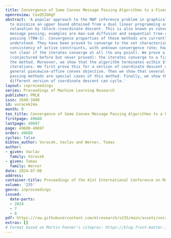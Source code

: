 ```yaml
---
title: Convergence of Some Convex Message Passing Algorithms to a Fixed Point
openreview: CaxQ5IbHgF
abstract: 'A popular approach to the MAP inference problem in graphical models is
  to minimize an upper bound obtained from a dual linear programming or Lagrangian
  relaxation by (block-)coordinate descent. This is also known as convex/convergent
  message passing; examples are max-sum diffusion and sequential tree-reweighted message
  passing (TRW-S). Convergence properties of these methods are currently not fully
  understood. They have been proved to converge to the set characterized by local
  consistency of active constraints, with unknown convergence rate; however, it was
  not clear if the iterates converge at all (to any point). We prove a stronger result
  (conjectured before but never proved): the iterates converge to a fixed point of
  the method. Moreover, we show that the algorithm terminates within $\mathcal{O}(1/\varepsilon)$
  iterations. We first prove this for a version of coordinate descent applied to a
  general piecewise-affine convex objective. Then we show that several convex message
  passing methods are special cases of this method. Finally, we show that a slightly
  different version of coordinate descent can cycle.'
layout: inproceedings
series: Proceedings of Machine Learning Research
publisher: PMLR
issn: 2640-3498
id: voracek24a
month: 0
tex_title: Convergence of Some Convex Message Passing Algorithms to a Fixed Point
firstpage: 49688
lastpage: 49697
page: 49688-49697
order: 49688
cycles: false
bibtex_author: Voracek, Vaclav and Werner, Tomas
author:
- given: Vaclav
  family: Voracek
- given: Tomas
  family: Werner
date: 2024-07-08
address:
container-title: Proceedings of the 41st International Conference on Machine Learning
volume: '235'
genre: inproceedings
issued:
  date-parts:
  - 2024
  - 7
  - 8
pdf: https://raw.githubusercontent.com/mlresearch/v235/main/assets/voracek24a/voracek24a.pdf
extras: []
# Format based on Martin Fenner's citeproc: https://blog.front-matter.io/posts/citeproc-yaml-for-bibliographies/
---
```

